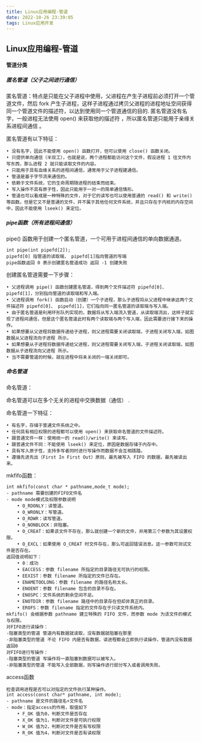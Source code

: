 ```yaml
---
title: Linux应用编程-管道
date: 2022-10-26 23:39:05
tags: Linux应用开发
---
```


##	Linux应用编程-管道

#### 管道分类

##### 匿名管道（父子之间进行通信）

匿名管道：特点是只能在父子进程中使用，父进程在产生子进程前必须打开一个管道文件，然后 fork 产生子进程，这样子进程通过拷贝父进程的进程地址空间获得同一个管道文件的描述符，以达到使用同一个管道通信的目的. 匿名管道没有名字，一般进程无法使用 open() 来获取他的描述符  ，所以匿名管道只能用于亲缘关系进程间通信  。

匿名管道有以下特征：

```
• 没有名字，因此不能使用 open() 函数打开，但可以使用 close() 函数关闭。
• 只提供单向通信（半双工），也就是说，两个进程都能访问这个文件，假设进程 1 往文件内写东西，那么进程 2 就只能读取文件的内容。
• 只能用于具有血缘关系的进程间通信，通常用于父子进程建通信。
• 管道是基于字节流来通信的。
• 依赖于文件系统，它的生命周期随进程的结束而结束。
• 写入操作不具有原子性，因此只能用于一对一的简单通信情形。
• 管道也可以看成是一种特殊的文件，对于它的读写也可以使用普通的 read() 和 write() 等函数。但是它又不是普通的文件，并不属于其他任何文件系统，并且只存在于内核的内存空间中，因此不能使用 lseek() 来定位。
```

##### pipe函数（所有进程间通信）

pipe() 函数用于创建一个匿名管道，一个可用于进程间通信的单向数据通道。  

```
int pipe(int pipefd[2]);
pipefd[0] 指管道的读取端， pipefd[1]指向管道的写端
pipe函数返回 0 表示创建匿名管道成功 返回 -1 创建失败
```

创建匿名管道需要一下步骤：

```
• 父进程调用 pipe() 函数创建匿名管道，得到两个文件描述符 pipefd[0]、 pipefd[1]，分别指向管道的读取端和写入端。
• 父进程调用 fork() 函数启动（创建）一个子进程，那么子进程将从父进程中继承这两个文件描述符 pipefd[0]、 pipefd[1]，它们指向同一匿名管道的读取端与写入端。
• 由于匿名管道是利用环形队列实现的，数据将从写入端流入管道，从读取端流出，这样子就实现了进程间通信，但是这个匿名管道此时有两个读取端与两个写入端，因此需要进行接下来的操作。
• 如果想要从父进程将数据传递给子进程，则父进程需要关闭读取端，子进程关闭写入端，如图数据从父进程流向子进程 所示。
• 如果想要从子进程将数据传递给父进程，则父进程需要关闭写入端，子进程关闭读取端，如图数据从子进程流向父进程 所示。
• 当不需要管道的时候，就在进程中将未关闭的一端关闭即可。
```



##### 命名管道

命名管道：

命名管道可以在多个无关的进程中交换数据（通信） .

命名管道一下特征：

```
• 有名字，存储于普通文件系统之中。
• 任何具有相应权限的进程都可以使用 open() 来获取命名管道的文件描述符。
• 跟普通文件一样：使用统一的 read()/write() 来读写。
• 跟普通文件不同：不能使用 lseek() 来定位，原因是数据存储于内存中。
• 具有写入原子性，支持多写者同时进行写操作而数据不会互相践踏。
• 遵循先进先出（First In First Out）原则，最先被写入 FIFO 的数据，最先被读出来。
```

mkfifo函数：

```
int mkfifo(const char * pathname,mode_t mode);
- pathname 需要创建的FIFO文件名
- mode mode模式及权限参数说明
	• O_RDONLY：读管道。
    • O_WRONLY：写管道。
    • O_RDWR：读写管道。
    • O_NONBLOCK：非阻塞。
    • O_CREAT：如果该文件不存在，那么就创建一个新的文件，并用第三个参数为其设置权限。
    • O_EXCL：如果使用 O_CREAT 时文件存在，那么可返回错误消息。这一参数可测试文件是否存在。
返回值说明如下：
    • 0：成功
    • EACCESS：参数 filename 所指定的目录路径无可执行的权限。
    • EEXIST：参数 filename 所指定的文件已存在。
    • ENAMETOOLONG：参数 filename 的路径名称太长。
    • ENOENT：参数 filename 包含的目录不存在。
    • ENOSPC：文件系统的剩余空间不足。
    • ENOTDIR：参数 filename 路径中的目录存在但却非真正的目录。
    • EROFS：参数 filename 指定的文件存在于只读文件系统内。
mkfifo() 会根据参数 pathname 建立特殊的 FIFO 文件，而参数 mode 为该文件的模式与权限。
对FIFO进行读操作：
-阻塞类型的管道 管道内有数据就读取，没有数据就阻塞在那里
-非阻塞类型的管道 不论 FIFO 内是否有数据，读进程都会立即执行读操作，管道内没有数据返回0
对FIFO进行写操作：
-阻塞类型的管道 写操作将一直阻塞到数据可以被写入。
-非阻塞类型的管道 不能写入全部数据，则写操作进行部分写入或者调用失败。

```

access函数

```
检查调用进程是否可以对指定的文件执行某种操作。
int access(const char* pathname, int mode);
- pathname 是文件的路径名+文件名
- mode：指定access的作用，取值如下
    • F_OK 值为0，判断文件是否存在 
    • X_OK 值为1，判断对文件是可执行权限 
    • W_OK 值为2，判断对文件是否有写权限 
    • R_OK 值为4，判断对文件是否有读权限
```


